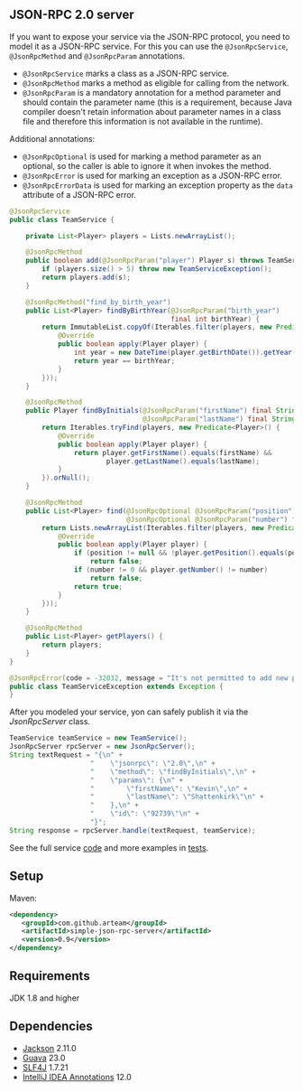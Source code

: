 ## JSON-RPC 2.0 server

If you want to expose your service via the JSON-RPC protocol, you need to model it as a JSON-RPC service. For this you can use the `@JsonRpcService`, `@JsonRpcMethod` and `@JsonRpcParam` annotations.

* `@JsonRpcService` marks a class as a JSON-RPC service.
* `@JsonRpcMethod` marks a method as eligible for calling from the network.
* `@JsonRpcParam` is a mandatory annotation for a method parameter and should contain the parameter name (this is a requirement, because Java compiler doesn't retain information about parameter names in a class file and therefore this information is not available in the runtime).

Additional annotations:

* `@JsonRpcOptional` is used for marking a method parameter as an optional, so the caller is able to ignore it when invokes the method.
* `@JsonRpcError` is used for marking an exception as a JSON-RPC error.
* `@JsonRpcErrorData` is used for marking an exception property as the `data` attribute of a JSON-RPC error.


```java
@JsonRpcService
public class TeamService {

    private List<Player> players = Lists.newArrayList();

    @JsonRpcMethod
    public boolean add(@JsonRpcParam("player") Player s) throws TeamServiceException {
        if (players.size() > 5) throw new TeamServiceException();
        return players.add(s);
    }

    @JsonRpcMethod("find_by_birth_year")
    public List<Player> findByBirthYear(@JsonRpcParam("birth_year") 
                                        final int birthYear) {
        return ImmutableList.copyOf(Iterables.filter(players, new Predicate<Player>() {
            @Override
            public boolean apply(Player player) {
                int year = new DateTime(player.getBirthDate()).getYear();
                return year == birthYear;
            }
        }));
    }

    @JsonRpcMethod
    public Player findByInitials(@JsonRpcParam("firstName") final String firstName,
                                 @JsonRpcParam("lastName") final String lastName) {
        return Iterables.tryFind(players, new Predicate<Player>() {
            @Override
            public boolean apply(Player player) {
                return player.getFirstName().equals(firstName) &&
                        player.getLastName().equals(lastName);
            }
        }).orNull();
    }

    @JsonRpcMethod
    public List<Player> find(@JsonRpcOptional @JsonRpcParam("position") final Position position,
                             @JsonRpcOptional @JsonRpcParam("number") final int number) {
        return Lists.newArrayList(Iterables.filter(players, new Predicate<Player>() {
            @Override
            public boolean apply(Player player) {
                if (position != null && !player.getPosition().equals(position)) 
                    return false;
                if (number != 0 && player.getNumber() != number) 
                    return false;
                return true;
            }
        }));
    }

    @JsonRpcMethod
    public List<Player> getPlayers() {
        return players;
    }
}    

@JsonRpcError(code = -32032, message = "It's not permitted to add new players")
public class TeamServiceException extends Exception {
}
```

After you modeled your service, yon can safely publish it via the *JsonRpcServer* class.

```java
TeamService teamService = new TeamService();
JsonRpcServer rpcServer = new JsonRpcServer();
String textRequest = "{\n" +
                    "    \"jsonrpc\": \"2.0\",\n" +
                    "    \"method\": \"findByInitials\",\n" +
                    "    \"params\": {\n" +
                    "        \"firstName\": \"Kevin\",\n" +
                    "        \"lastName\": \"Shattenkirk\"\n" +
                    "    },\n" +
                    "    \"id\": \"92739\"\n" +
                    "}";
String response = rpcServer.handle(textRequest, teamService);
```

See the full service [code](https://github.com/arteam/simple-json-rpc/blob/master/server/src/test/java/com/github/arteam/simplejsonrpc/server/simple/service/TeamService.java)
and more examples in [tests](https://github.com/arteam/simple-json-rpc/blob/master/server/src/test/java/com/github/arteam/simplejsonrpc/server/simple).

## Setup
Maven:
```xml
<dependency>
   <groupId>com.github.arteam</groupId>
   <artifactId>simple-json-rpc-server</artifactId>
   <version>0.9</version>
</dependency>
```


## Requirements

JDK 1.8 and higher

## Dependencies

* [Jackson](https://github.com/FasterXML/jackson) 2.11.0
* [Guava](http://code.google.com/p/guava-libraries/) 23.0
* [SLF4J](http://www.slf4j.org/) 1.7.21
* [IntelliJ IDEA Annotations](http://mvnrepository.com/artifact/com.intellij/annotations/12.0) 12.0
